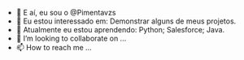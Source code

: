 - 👋 E aí, eu sou o @Pimentavzs
- 👀 Eu estou interessado em: Demonstrar alguns de meus projetos.
- 🌱 Atualmente eu estou aprendendo: Python; Salesforce; Java.
- 💞️ I’m looking to collaborate on ...
- 📫 How to reach me ...

<!---
Pimentavzs/Pimentavzs is a ✨ special ✨ repository because its `README.md` (this file) appears on your GitHub profile.
You can click the Preview link to take a look at your changes.
--->
